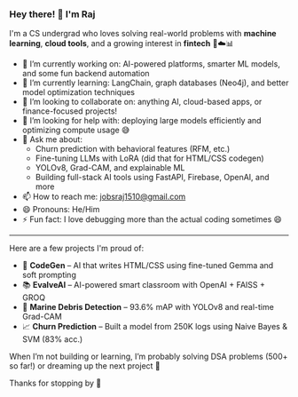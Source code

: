 <!--
**rajdesai1510/rajdesai1510** is a ✨ _special_ ✨ repository because its `README.md` (this file) appears on your GitHub profile.
-->

### Hey there! 👋 I'm Raj

I'm a CS undergrad who loves solving real-world problems with **machine learning**, **cloud tools**, and a growing interest in **fintech** 🧠☁️📊

- 🔭 I’m currently working on: AI-powered platforms, smarter ML models, and some fun backend automation
- 🌱 I’m currently learning: LangChain, graph databases (Neo4j), and better model optimization techniques
- 👯 I’m looking to collaborate on: anything AI, cloud-based apps, or finance-focused projects!
- 🤔 I’m looking for help with: deploying large models efficiently and optimizing compute usage 😅
- 💬 Ask me about:
  - Churn prediction with behavioral features (RFM, etc.)
  - Fine-tuning LLMs with LoRA (did that for HTML/CSS codegen)
  - YOLOv8, Grad-CAM, and explainable ML
  - Building full-stack AI tools using FastAPI, Firebase, OpenAI, and more
- 📫 How to reach me: jobsraj1510@gmail.com
- 😄 Pronouns: He/Him
- ⚡ Fun fact: I love debugging more than the actual coding sometimes 😄

---

Here are a few projects I'm proud of:
- 🧠 **CodeGen** – AI that writes HTML/CSS using fine-tuned Gemma and soft prompting  
- 📚 **EvalveAI** – AI-powered smart classroom with OpenAI + FAISS + GROQ  
- 🌊 **Marine Debris Detection** – 93.6% mAP with YOLOv8 and real-time Grad-CAM  
- 📈 **Churn Prediction** – Built a model from 250K logs using Naive Bayes & SVM (83% acc.)

When I’m not building or learning, I’m probably solving DSA problems (500+ so far!) or dreaming up the next project 🚀

Thanks for stopping by 👋
